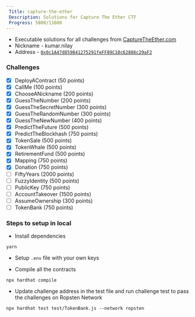 ```yaml
---
 Title: capture-the-ether
 Description: Solutions for Capture The Ether CTF
 Progress: 5800/11600
---
```

* Executable solutions for all challenges from [CaptureTheEther.com](https://capturetheether.com/)
* Nickname - kumar.nilay
* Address - [`0x0c1A47d859841275291feFF89C10c62886c29aF2`](https://ropsten.etherscan.io/address/0x0c1A47d859841275291feFF89C10c62886c29aF2)

### Challenges
- [x] DeployAContract (50 points)
- [x] CallMe (100 points)
- [x] ChooseANickname (200 points)
- [x] GuessTheNumber (200 points)
- [x] GuessTheSecretNumber (300 points)
- [x] GuessTheRandomNumber (300 points)
- [x] GuessTheNewNumber (400 points)
- [x] PredictTheFuture (500 points)
- [x] PredictTheBlockhash (750 points)
- [x] TokenSale (500 points)
- [x] TokenWhale (500 points)
- [x] RetirementFund (500 points)
- [x] Mapping (750 points)
- [x] Donation (750 points)
- [ ] FiftyYears (2000 points)
- [ ] FuzzyIdentity (500 points)
- [ ] PublicKey (750 points)
- [ ] AccountTakeover (1500 points)
- [ ] AssumeOwnership (300 points)
- [ ] TokenBank (750 points)

### Steps to setup in local

* Install dependencies

```
yarn
```

* Setup `.env` file with your own keys

* Compile all the contracts
```
npx hardhat compile
```

* Update challenge address in the test file and run challenge test to pass the challenges on Ropsten Network
```
npx hardhat test test/TokenBank.js --network ropsten
```